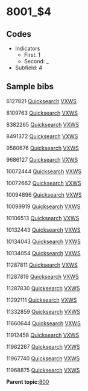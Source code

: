 # 8001\_$4

## Codes

-   Indicators
    -   First: 1
    -   Second: \_
-   Subfield: 4

## Sample bibs

6127821 [Quicksearch](https://search.library.yale.edu/catalog/6127821) [VXWS](http://prodorbis.library.yale.edu:7014/vxws/GetHoldingsService?bibId=6127821)

8109763 [Quicksearch](https://search.library.yale.edu/catalog/8109763) [VXWS](http://prodorbis.library.yale.edu:7014/vxws/GetHoldingsService?bibId=8109763)

8382265 [Quicksearch](https://search.library.yale.edu/catalog/8382265) [VXWS](http://prodorbis.library.yale.edu:7014/vxws/GetHoldingsService?bibId=8382265)

8491372 [Quicksearch](https://search.library.yale.edu/catalog/8491372) [VXWS](http://prodorbis.library.yale.edu:7014/vxws/GetHoldingsService?bibId=8491372)

9580676 [Quicksearch](https://search.library.yale.edu/catalog/9580676) [VXWS](http://prodorbis.library.yale.edu:7014/vxws/GetHoldingsService?bibId=9580676)

9686127 [Quicksearch](https://search.library.yale.edu/catalog/9686127) [VXWS](http://prodorbis.library.yale.edu:7014/vxws/GetHoldingsService?bibId=9686127)

10072444 [Quicksearch](https://search.library.yale.edu/catalog/10072444) [VXWS](http://prodorbis.library.yale.edu:7014/vxws/GetHoldingsService?bibId=10072444)

10072662 [Quicksearch](https://search.library.yale.edu/catalog/10072662) [VXWS](http://prodorbis.library.yale.edu:7014/vxws/GetHoldingsService?bibId=10072662)

10094896 [Quicksearch](https://search.library.yale.edu/catalog/10094896) [VXWS](http://prodorbis.library.yale.edu:7014/vxws/GetHoldingsService?bibId=10094896)

10099919 [Quicksearch](https://search.library.yale.edu/catalog/10099919) [VXWS](http://prodorbis.library.yale.edu:7014/vxws/GetHoldingsService?bibId=10099919)

10106513 [Quicksearch](https://search.library.yale.edu/catalog/10106513) [VXWS](http://prodorbis.library.yale.edu:7014/vxws/GetHoldingsService?bibId=10106513)

10132443 [Quicksearch](https://search.library.yale.edu/catalog/10132443) [VXWS](http://prodorbis.library.yale.edu:7014/vxws/GetHoldingsService?bibId=10132443)

10134043 [Quicksearch](https://search.library.yale.edu/catalog/10134043) [VXWS](http://prodorbis.library.yale.edu:7014/vxws/GetHoldingsService?bibId=10134043)

10134054 [Quicksearch](https://search.library.yale.edu/catalog/10134054) [VXWS](http://prodorbis.library.yale.edu:7014/vxws/GetHoldingsService?bibId=10134054)

11287811 [Quicksearch](https://search.library.yale.edu/catalog/11287811) [VXWS](http://prodorbis.library.yale.edu:7014/vxws/GetHoldingsService?bibId=11287811)

11287819 [Quicksearch](https://search.library.yale.edu/catalog/11287819) [VXWS](http://prodorbis.library.yale.edu:7014/vxws/GetHoldingsService?bibId=11287819)

11287830 [Quicksearch](https://search.library.yale.edu/catalog/11287830) [VXWS](http://prodorbis.library.yale.edu:7014/vxws/GetHoldingsService?bibId=11287830)

11292111 [Quicksearch](https://search.library.yale.edu/catalog/11292111) [VXWS](http://prodorbis.library.yale.edu:7014/vxws/GetHoldingsService?bibId=11292111)

11332859 [Quicksearch](https://search.library.yale.edu/catalog/11332859) [VXWS](http://prodorbis.library.yale.edu:7014/vxws/GetHoldingsService?bibId=11332859)

11660644 [Quicksearch](https://search.library.yale.edu/catalog/11660644) [VXWS](http://prodorbis.library.yale.edu:7014/vxws/GetHoldingsService?bibId=11660644)

11912458 [Quicksearch](https://search.library.yale.edu/catalog/11912458) [VXWS](http://prodorbis.library.yale.edu:7014/vxws/GetHoldingsService?bibId=11912458)

11962267 [Quicksearch](https://search.library.yale.edu/catalog/11962267) [VXWS](http://prodorbis.library.yale.edu:7014/vxws/GetHoldingsService?bibId=11962267)

11967740 [Quicksearch](https://search.library.yale.edu/catalog/11967740) [VXWS](http://prodorbis.library.yale.edu:7014/vxws/GetHoldingsService?bibId=11967740)

11968875 [Quicksearch](https://search.library.yale.edu/catalog/11968875) [VXWS](http://prodorbis.library.yale.edu:7014/vxws/GetHoldingsService?bibId=11968875)

**Parent topic:**[800](../../tags/800/800.md)

